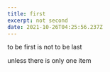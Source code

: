 ```yaml
---
title: first
excerpt: not second
date: 2021-10-26T04:25:56.237Z
---
```

to be first is not to be last

unless there is only one item